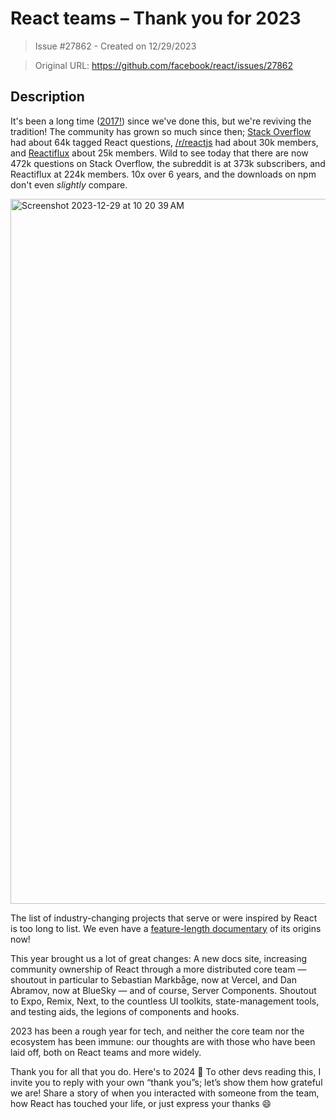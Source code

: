 # React teams – Thank you for 2023

> Issue #27862 - Created on 12/29/2023

> Original URL: https://github.com/facebook/react/issues/27862

## Description

It's been a long time ([2017!](https://github.com/facebook/react/issues/11940)) since we've done this, but we're reviving the tradition! The community has grown so much since then; [Stack Overflow](https://stackoverflow.com/questions/tagged/reactjs) had about 64k tagged React questions, [/r/reactjs](https://www.reddit.com/r/reactjs) had about 30k members, and [Reactiflux](https://www.reactiflux.com) about 25k members. Wild to see today that there are now 472k questions on Stack Overflow, the subreddit is at 373k subscribers, and Reactiflux at 224k members. 10x over 6 years, and the downloads on npm don't even _slightly_ compare. 

<img width="1128" alt="Screenshot 2023-12-29 at 10 20 39 AM" src="https://github.com/facebook/react/assets/1551487/9808f83d-a63f-45d9-b86f-16210fbc21aa">

The list of industry-changing projects that serve or were inspired by React is too long to list. We even have a [feature-length documentary](https://www.youtube.com/watch?v=8pDqJVdNa44) of its origins now!

This year brought us a lot of great changes: A new docs site, increasing community ownership of React through a more distributed core team — shoutout in particular to Sebastian Markbåge, now at Vercel, and Dan Abramov, now at BlueSky — and of course, Server Components. Shoutout to Expo, Remix, Next, to the countless UI toolkits, state-management tools, and testing aids, the legions of components and hooks. 

2023 has been a rough year for tech, and neither the core team nor the ecosystem has been immune: our thoughts are with those who have been laid off, both on React teams and more widely. 

Thank you for all that you do. Here's to 2024 🥂 To other devs reading this, I invite you to reply with your own “thank you”s; let’s show them how grateful we are! Share a story of when you interacted with someone from the team, how React has touched your life, or just express your thanks 😄

